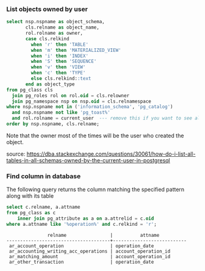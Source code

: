 ### List objects owned by user

```sql
select nsp.nspname as object_schema,
       cls.relname as object_name, 
       rol.rolname as owner, 
       case cls.relkind
         when 'r' then 'TABLE'
         when 'm' then 'MATERIALIZED_VIEW'
         when 'i' then 'INDEX'
         when 'S' then 'SEQUENCE'
         when 'v' then 'VIEW'
         when 'c' then 'TYPE'
         else cls.relkind::text
       end as object_type
from pg_class cls
  join pg_roles rol on rol.oid = cls.relowner
  join pg_namespace nsp on nsp.oid = cls.relnamespace
where nsp.nspname not in ('information_schema', 'pg_catalog')
  and nsp.nspname not like 'pg_toast%'
  and rol.rolname = current_user  --- remove this if you want to see all objects
order by nsp.nspname, cls.relname;
```

Note that the owner most of the times will be the user who created the object. 

source: https://dba.stackexchange.com/questions/30061/how-do-i-list-all-tables-in-all-schemas-owned-by-the-current-user-in-postgresql

### Find column in database

The following query returns the column matching the specified pattern along with its table

```sql
select c.relname, a.attname
from pg_class as c
    inner join pg_attribute as a on a.attrelid = c.oid
where a.attname like '%operation%' and c.relkind = 'r';
```
```
               relname                |          attname          
--------------------------------------+---------------------------
 ar_account_operation                 | operation_date
 ar_accounting_writing_acc_operations | account_operation_id
 ar_matching_amount                   | account_operation_id
 ar_other_transaction                 | operation_date
```